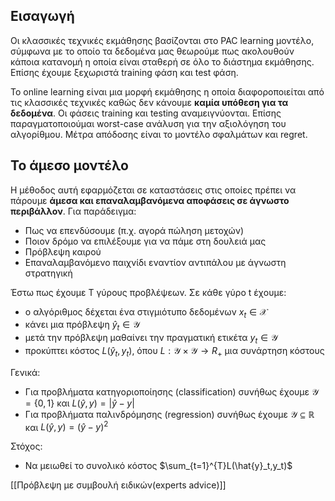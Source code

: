 
## Εισαγωγή 

Οι κλασσικές τεχνικές εκμάθησης βασίζονται στο PAC learning μοντέλο, σύμφωνα με το οποίο τα δεδομένα μας θεωρούμε πως ακολουθούν κάποια κατανομή η οποία είναι σταθερή σε όλο το διάστημα εκμάθησης. Επίσης έχουμε ξεχωριστά training φάση και test φάση.

To online learning είναι μια μορφή εκμάθησης η οποία διαφοροποιείται από τις κλασσικές τεχνικές καθώς δεν κάνουμε **καμία υπόθεση για τα δεδομένα**. Οι φάσεις training και testing αναμειγνύονται. Επίσης παραγματοποιούμαι worst-case ανάλυση για την αξιολόγηση του αλγορίθμου. Μέτρα απόδοσης είναι το μοντέλο σφαλμάτων και regret.


## To άμεσο μοντέλο



Η μέθοδος αυτή εφαρμόζεται σε καταστάσεις στις οποίες πρέπει να πάρουμε **άμεσα και επαναλαμβανόμενα αποφάσεις σε άγνωστο περιβάλλον**. Για παράδειγμα:

- Πως να επενδύσουμε (π.χ. αγορά πώληση μετοχών)
- Ποιον δρόμο να επιλέξουμε για να πάμε στη δουλειά μας
- Πρόβλεψη καιρού
- Επαναλαμβανόμενο παιχνίδι εναντίον αντιπάλου με άγνωστη στρατηγική

Έστω πως έχουμε Τ γύρους προβλέψεων. Σε κάθε γύρο t έχουμε:

- ο αλγόριθμος δέχεται ένα στιγμιότυπο δεδομένων $x_t \in \mathcal{X}$
- κάνει μια πρόβλεψη $\hat{y}_t\in \mathcal{Y}$
- μετά την πρόβλεψη μαθαίνει την πραγματική ετικέτα $y_t \in \mathcal{Y}$
- προκύπτει κόστος $L(\hat{y}_t,y_t)$, όπου $L: \mathcal{Y} \times \mathcal{Y} \rightarrow R_+$ μια συνάρτηση κόστους

Γενικά:
- Για προβλήματα κατηγοριοποίησης (classification) συνήθως έχουμε $\mathcal{Y}=\{0,1\}$ και $L(\hat{y},y)=|\hat{y}-y|$
- Για προβλήματα παλινδρόμησης (regression) συνήθως έχουμε $\mathcal{Y} \subseteq \mathbb{R}$  και $L(\hat{y},y)=(\hat{y}-y)^2$


Στόχος:
- Να μειωθεί το συνολικό κόστος $\sum_{t=1}^{T}L(\hat{y}_t,y_t)$



[[Πρόβλεψη με συμβουλή ειδικών(experts advice)]]